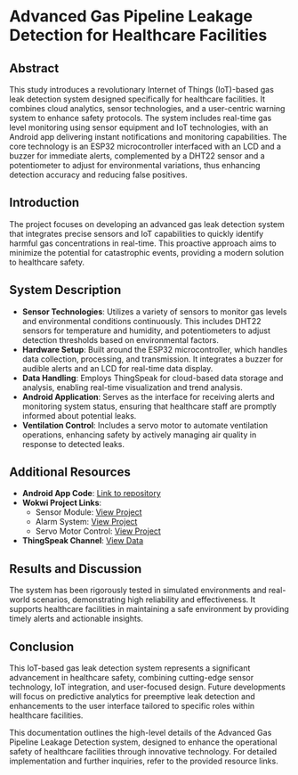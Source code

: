 # Advanced Gas Pipeline Leakage Detection for Healthcare Facilities

## Abstract
This study introduces a revolutionary Internet of Things (IoT)-based gas leak detection system designed specifically for healthcare facilities. It combines cloud analytics, sensor technologies, and a user-centric warning system to enhance safety protocols. The system includes real-time gas level monitoring using sensor equipment and IoT technologies, with an Android app delivering instant notifications and monitoring capabilities. The core technology is an ESP32 microcontroller interfaced with an LCD and a buzzer for immediate alerts, complemented by a DHT22 sensor and a potentiometer to adjust for environmental variations, thus enhancing detection accuracy and reducing false positives.

## Introduction
The project focuses on developing an advanced gas leak detection system that integrates precise sensors and IoT capabilities to quickly identify harmful gas concentrations in real-time. This proactive approach aims to minimize the potential for catastrophic events, providing a modern solution to healthcare safety.

## System Description
- **Sensor Technologies**: Utilizes a variety of sensors to monitor gas levels and environmental conditions continuously. This includes DHT22 sensors for temperature and humidity, and potentiometers to adjust detection thresholds based on environmental factors.
- **Hardware Setup**: Built around the ESP32 microcontroller, which handles data collection, processing, and transmission. It integrates a buzzer for audible alerts and an LCD for real-time data display.
- **Data Handling**: Employs ThingSpeak for cloud-based data storage and analysis, enabling real-time visualization and trend analysis.
- **Android Application**: Serves as the interface for receiving alerts and monitoring system status, ensuring that healthcare staff are promptly informed about potential leaks.
- **Ventilation Control**: Includes a servo motor to automate ventilation operations, enhancing safety by actively managing air quality in response to detected leaks.

## Additional Resources
- **Android App Code**: [Link to repository]( https://github.com/shaunak-deo/GasLeakageProject.git)
- **Wokwi Project Links**:
  - Sensor Module: [View Project](https://wokwi.com/projects/394893349637649409)
  - Alarm System: [View Project]( https://wokwi.com/projects/395893914190560257)
  - Servo Motor Control: [View Project](https://wokwi.com/projects/396003136871830529)
- **ThingSpeak Channel**: [View Data](https://thingspeak.com/channels/2504476)

## Results and Discussion
The system has been rigorously tested in simulated environments and real-world scenarios, demonstrating high reliability and effectiveness. It supports healthcare facilities in maintaining a safe environment by providing timely alerts and actionable insights.

## Conclusion
This IoT-based gas leak detection system represents a significant advancement in healthcare safety, combining cutting-edge sensor technology, IoT integration, and user-focused design. Future developments will focus on predictive analytics for preemptive leak detection and enhancements to the user interface tailored to specific roles within healthcare facilities.


This documentation outlines the high-level details of the Advanced Gas Pipeline Leakage Detection system, designed to enhance the operational safety of healthcare facilities through innovative technology. For detailed implementation and further inquiries, refer to the provided resource links.

